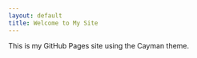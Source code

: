 ```yaml
---
layout: default
title: Welcome to My Site
---
```


This is my GitHub Pages site using the Cayman theme.
